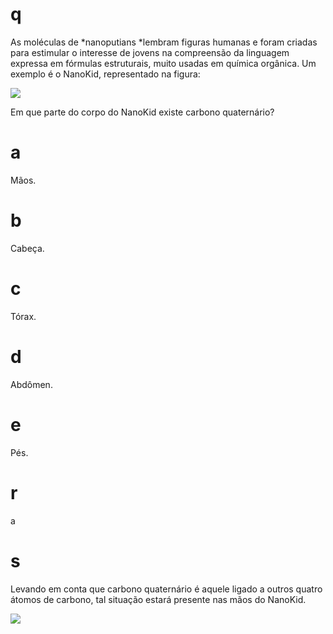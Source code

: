 # q
As moléculas de *nanoputians *lembram figuras humanas e foram criadas para estimular o interesse de jovens na compreensão da linguagem expressa em fórmulas estruturais, muito usadas em química orgânica. Um exemplo é o NanoKid, representado na figura:

![](https://firebasestorage.googleapis.com/v0/b/firebase-enemio.appspot.com/o/questoes%2F656%2F61c2f11e-0aed-c8c1-264c-b94d5953420f.png?alt=media\&token=008cd38e-99d0-4edf-8512-8e6e864e2cae)

Em que parte do corpo do NanoKid existe carbono quaternário?

# a
Mãos.

# b
Cabeça.

# c
Tórax.

# d
Abdômen.

# e
Pés.

# r
a

# s
Levando em conta que carbono quaternário é aquele ligado a outros quatro átomos de carbono, tal situação estará presente nas mãos do NanoKid.

![](https://firebasestorage.googleapis.com/v0/b/firebase-enemio.appspot.com/o/questoes%2F656%2F60b859e8-a915-ec9b-58be-45b9fca5dcbe.png?alt=media\&token=b5ff0c3a-7cb7-4cc9-9428-10d8b24d5bbb)

